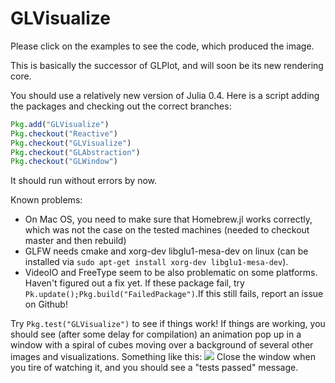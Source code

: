 # GLVisualize



Please click on the examples to see the code, which produced the image.

This is basically the successor of GLPlot, and will soon be its new rendering core.

You should use a relatively new version of Julia 0.4.
Here is a script adding the packages and checking out the correct branches:

```Julia
Pkg.add("GLVisualize")
Pkg.checkout("Reactive")
Pkg.checkout("GLVisualize")
Pkg.checkout("GLAbstraction")
Pkg.checkout("GLWindow")
```

It should run without errors by now.

Known problems:

- On Mac OS, you need to make sure that Homebrew.jl works correctly, which was not the case on the tested machines (needed to checkout master and then rebuild)
- GLFW needs cmake and xorg-dev libglu1-mesa-dev on linux (can be installed via `sudo apt-get install xorg-dev libglu1-mesa-dev`).
- VideoIO and FreeType seem to be also problematic on some platforms. Haven't figured out a fix yet. If these package fail, try `Pk.update();Pkg.build("FailedPackage")`.If this still fails, report an issue on Github!


Try `Pkg.test("GLVisualize")` to see if things work! If things are working, you should see (after some delay for compilation) an animation pop up in a window with a spiral of cubes moving over a background of several other images and visualizations. Something like this:
![](https://github.com/JuliaGL/GLVisualize.jl/blob/master/docs/testimage.png?raw=true)
Close the window when you tire of watching it, and you should see a "tests passed" message.
